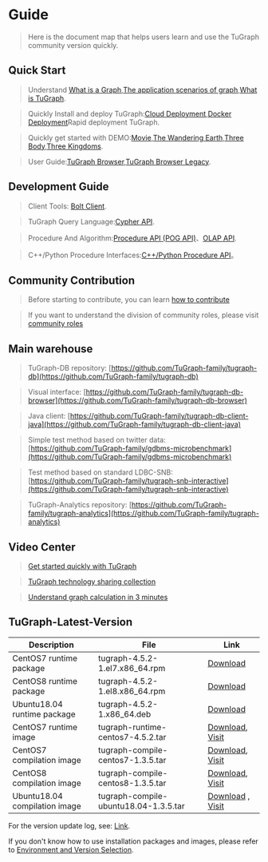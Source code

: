 # Guide

> Here is the document map that helps users learn and use the TuGraph community version quickly.

## Quick Start

> Understand [What is a Graph](./2.introduction/1.what-is-graph.md),[The application scenarios of graph](./2.introduction/8.scenarios.md),[What is TuGraph](./2.introduction/3.what-is-tugraph.md).

> Quickly Install and deploy TuGraph:[Cloud Deployment](5.installation&running/5.cloud-deployment.md),[Docker Deployment](5.installation&running/3.docker-deployment.md)Rapid deployment TuGraph.

> Quickly get started with DEMO:[Movie](./3.quick-start/2.demo/1.movie.md),[The Wandering Earth](./3.quick-start/2.demo/2.wandering-earth.md),[Three Body](./3.quick-start/2.demo/3.the-three-body.md),[Three Kingdoms](./3.quick-start/2.demo/4.three-kingdoms.md).

> User Guide:[TuGraph Browser](./4.user-guide/1.tugraph-browser.md),[TuGraph Browser Legacy](./4.user-guide/2.tugraph-browser-legacy.md).

## Development Guide

> Client Tools: [Bolt Client](7.client-tools/5.bolt-client.md).

> TuGraph Query Language:[Cypher API](8.query/1.cypher.md).

> Procedure And Algorithm:[Procedure API (POG API)](9.olap&procedure/1.procedure/1.procedure.md)、[OLAP API](9.olap&procedure/2.olap/1.tutorial.md).

> C++/Python Procedure Interfaces:[C++/Python Procedure API](9.olap&procedure/1.procedure/index.rst)。

## Community Contribution

> Before starting to contribute, you can learn [how to contribute](12.contributor-manual/1.contributing.md)

> If you want to understand the division of community roles, please visit [community roles](12.contributor-manual/2.community-roles.md)

## Main warehouse

> TuGraph-DB repository: [https://github.com/TuGraph-family/tugraph-db](https://github.com/TuGraph-family/tugraph-db)

> Visual interface: [https://github.com/TuGraph-family/tugraph-db-browser](https://github.com/TuGraph-family/tugraph-db-browser)

> Java client: [https://github.com/TuGraph-family/tugraph-db-client-java](https://github.com/TuGraph-family/tugraph-db-client-java)

> Simple test method based on twitter data: [https://github.com/TuGraph-family/gdbms-microbenchmark](https://github.com/TuGraph-family/gdbms-microbenchmark)

> Test method based on standard LDBC-SNB: [https://github.com/TuGraph-family/tugraph-snb-interactive](https://github.com/TuGraph-family/tugraph-snb-interactive)

> TuGraph-Analytics repository: [https://github.com/TuGraph-family/tugraph-analytics](https://github.com/TuGraph-family/tugraph-analytics)

## Video Center

> [Get started quickly with TuGraph](https://space.bilibili.com/1196053065/channel/seriesdetail?sid=2593741)

> [TuGraph technology sharing collection](https://space.bilibili.com/1196053065/channel/seriesdetail?sid=3009777)

> [Understand graph calculation in 3 minutes](https://www.bilibili.com/video/BV15U4y1r7AW/)

## TuGraph-Latest-Version

| Description                      | File                                  | Link                                                                                                                                                                                                     |
|----------------------------------|---------------------------------------|----------------------------------------------------------------------------------------------------------------------------------------------------------------------------------------------------------|
| CentOS7 runtime package          | tugraph-4.5.2-1.el7.x86_64.rpm        | [Download](https://tugraph-web.oss-cn-beijing.aliyuncs.com/tugraph/tugraph-4.5.2/tugraph-4.5.2-1.el7.x86_64.rpm)                                                                                         |
| CentOS8 runtime package          | tugraph-4.5.2-1.el8.x86_64.rpm        | [Download](https://tugraph-web.oss-cn-beijing.aliyuncs.com/tugraph/tugraph-4.5.2/tugraph-4.5.2-1.el8.x86_64.rpm)                                                                                         |
| Ubuntu18.04 runtime package      | tugraph-4.5.2-1.x86_64.deb            | [Download](https://tugraph-web.oss-cn-beijing.aliyuncs.com/tugraph/tugraph-4.5.2/tugraph-4.5.2-1.x86_64.deb)                                                                                             |
| CentOS7 runtime image            | tugraph-runtime-centos7-4.5.2.tar     | [Download](https://tugraph-web.oss-cn-beijing.aliyuncs.com/tugraph/tugraph-4.5.2/tugraph-runtime-centos7-4.5.2.tar), [Visit](https://hub.docker.com/r/tugraph/tugraph-runtime-centos7)                   |
| CentOS7 compilation image        | tugraph-compile-centos7-1.3.5.tar     | [Download](https://tugraph-web.oss-cn-beijing.aliyuncs.com/tugraph/tugraph-docker-compile/tugraph-compile-centos7-1.3.5.tar), [Visit](https://hub.docker.com/r/tugraph/tugraph-compile-centos7)          |
| CentOS8 compilation image        | tugraph-compile-centos8-1.3.5.tar     | [Download](https://tugraph-web.oss-cn-beijing.aliyuncs.com/tugraph/tugraph-docker-compile/tugraph-compile-centos8-1.3.5.tar), [Visit](https://hub.docker.com/r/tugraph/tugraph-compile-centos8)          |
| Ubuntu18.04 compilation image    | tugraph-compile-ubuntu18.04-1.3.5.tar | [Download](https://tugraph-web.oss-cn-beijing.aliyuncs.com/tugraph/tugraph-docker-compile/tugraph-compile-ubuntu18.04-1.3.5.tar) , [Visit](https://hub.docker.com/r/tugraph/tugraph-compile-ubuntu18.04) |


For the version update log, see: [Link](https://github.com/TuGraph-family/tugraph-db/blob/master/release/CHANGELOG_CN.md).

If you don't know how to use installation packages and images, please refer to [Environment and Version Selection](13.best-practices/4.selection.md).